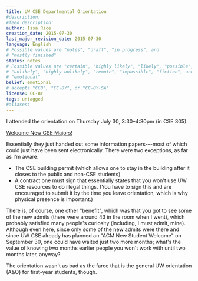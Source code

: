 ```yaml
---
title: UW CSE Departmental Orientation
#description: 
#feed_description: 
author: Issa Rice
creation_date: 2015-07-30
last_major_revision_date: 2015-07-30
language: English
# Possible values are "notes", "draft", "in progress", and
# "mostly finished"
status: notes
# Possible values are "certain", "highly likely", "likely", "possible",
# "unlikely", "highly unlikely", "remote", "impossible", "fiction", and
# "emotional"
belief: emotional
# accepts "CC0", "CC-BY", or "CC-BY-SA"
license: CC-BY
tags: untagged
#aliases: 
---
```


I attended the orientation on Thursday July 30, 3:30–4:30pm (in CSE 305).

[Welcome New CSE Majors\!](https://web.archive.org/web/20150727041647/https://www.cs.washington.edu/students/ugrad/orientation)<!--(https://archive.is/4UhRU)-->

Essentially they just handed out some information papers---most of which could just have been sent electronically.
There were two exceptions, as far as I'm aware:

- The CSE building permit (which allows one to stay in the building after it closes to the public and non-CSE students)
- A contract one must sign that essentially states that you won't use UW CSE resources to do illegal things.
(You have to sign this and are encouraged to submit it by the time you leave orientation, which is why physical presence is important.)

There is, of course, one other "benefit", which was that you got to see some of the new admits (there were around 43 in the room when I went), which probably satisfied many people's curiosity (including, I must admit, mine).
Although even here, since only some of the new admits were there and since UW CSE already has planned an "ACM New Student Welcome" on September 30, one could have waited just two more months; what's the value of knowing two months earlier people you won't work with until two months later, anyway?

The orientation wasn't as bad as the farce that is the general UW orientation (A\&O) for first-year students, though.
